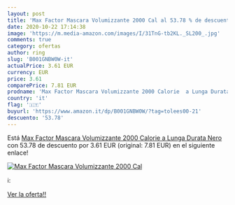```yaml
---
layout: post
title: 'Max Factor Mascara Volumizzante 2000 Cal al 53.78 % de descuento'
date: 2020-10-22 17:14:38
image: 'https://m.media-amazon.com/images/I/31TnG-tb2KL._SL200_.jpg'
comments: true
category: ofertas
author: ring
slug: 'B001GNBW0W-it'
actualPrice: 3.61 EUR
currency: EUR
price: 3.61
comparePrice: 7.81 EUR
prodname: 'Max Factor Mascara Volumizzante 2000 Calorie  a Lunga Durata  Nero'
country: 'it'
flag: '🇮🇹'
buyurl: 'https://www.amazon.it/dp/B001GNBW0W/?tag=tolees00-21'
descuento: '53.78'
---
```


Está [Max Factor Mascara Volumizzante 2000 Calorie  a Lunga Durata  Nero](https://www.amazon.it/dp/B001GNBW0W/?tag=tolees00-21) con 53.78 de descuento por 3.61 EUR (original: 7.81 EUR) en el siguiente enlace!

[![Max Factor Mascara Volumizzante 2000 Cal](https://m.media-amazon.com/images/I/31TnG-tb2KL._SL200_.jpg)](https://www.amazon.it/dp/B001GNBW0W/?tag=tolees00-21)

ℹ️:


[Ver la oferta!!](https://www.amazon.it/dp/B001GNBW0W/?tag=tolees00-21)
